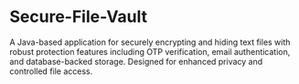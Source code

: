 # Secure-File-Vault
A Java-based application for securely encrypting and hiding text files with robust protection features including OTP verification, email authentication, and database-backed storage. Designed for enhanced privacy and controlled file access.
